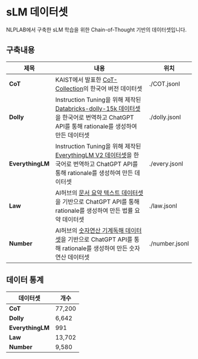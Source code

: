 # sLM 데이터셋

NLPLAB에서 구축한 sLM 학습을 위한 Chain-of-Thought 기반의 데이터셋입니다.


## 구축내용
|제목|내용|위치|
|------|---|---|
|**CoT**|KAIST에서 발표한 [CoT-Collection](https://github.com/kaistAI/CoT-Collection)의 한국어 버전 데이터셋|./COT.jsonl|
|**Dolly**|Instruction Tuning을 위해 제작된 [Databricks-dolly-15k 데이터셋](https://huggingface.co/datasets/databricks/databricks-dolly-15k)을 한국어로 번역하고 ChatGPT API를 통해 rationale를 생성하여 만든 데이터셋|./dolly.jsonl|
|**EverythingLM**|Instruction Tuning을 위해 제작된 [EverythingLM V2 데이터셋](https://huggingface.co/datasets/totally-not-an-llm/EverythingLM-data-V2)을 한국어로 번역하고 ChatGPT API를 통해 rationale를 생성하여 만든 데이터셋|./every.jsonl|
|**Law**|AI허브의 [문서 요약 텍스트 데이터셋](https://aihub.or.kr/aihubdata/data/view.do?currMenu=&topMenu=&aihubDataSe=data&dataSetSn=97)을 기반으로 ChatGPT API를 통해 rationale를 생성하여 만든 법률 요약 데이터셋|./law.jsonl|
|**Number**|AI허브의 [숫자연산 기계독해 데이터셋](https://www.aihub.or.kr/aihubdata/data/view.do?currMenu=115&topMenu=100&dataSetSn=71568)을 기반으로 ChatGPT API를 통해 rationale를 생성하여 만든 숫자연산 데이터셋|./number.jsonl|

## 데이터 통계
|데이터셋|개수|
|------|---|
|**CoT**|77,200|
|**Dolly**|6,642|
|**EverythingLM**|991|
|**Law**|13,702|
|**Number**|9,580|
